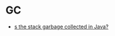 # GC

- [s the stack garbage collected in Java?](https://stackoverflow.com/questions/2447504/is-the-stack-garbage-collected-in-java/2453943#2453943)
